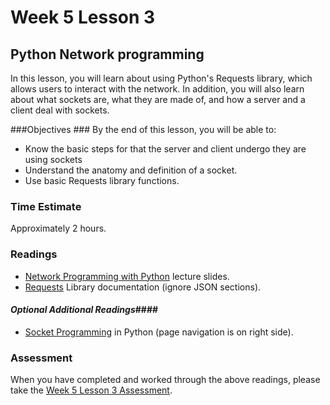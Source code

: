 # Week 5 Lesson 3 #
## Python Network programming ##

In this lesson, you will learn about using Python's Requests library, which allows users to interact with the network. In addition, you will also learn about what sockets are, what they are made of, and how a server and a client deal with sockets.

###Objectives ###
By the end of this lesson, you will be able to:

- Know the basic steps for that the server and client undergo they are using sockets
- Understand the anatomy and definition of a socket.
- Use basic Requests library functions.


### Time Estimate ###

Approximately 2 hours.

### Readings ####

- [Network Programming with Python](http://courses.cs.washington.edu/courses/cse142/12au/explorations/network%20programming/NetworkProgrammingWithPython.pdf) lecture slides.
- [Requests](http://docs.python-requests.org/en/latest/user/quickstart/) Library documentation (ignore JSON sections).

#### *Optional Additional Readings*####

- [Socket Programming](http://ilab.cs.byu.edu/python/) in Python (page navigation is on right side).


### Assessment ###

When you have completed and worked through the above readings, please take the [Week 5 Lesson 3 Assessment](https://learn.illinois.edu/mod/quiz/view.php?id=1095530).
